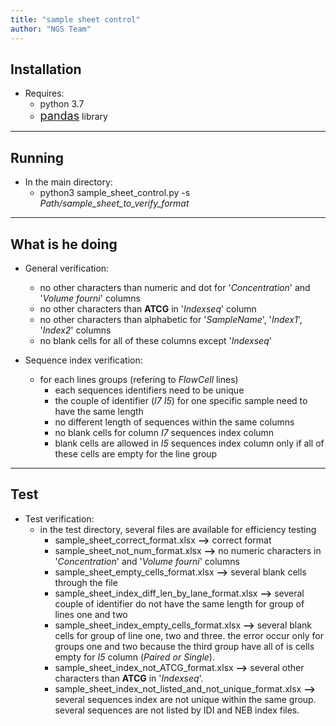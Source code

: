 ```yaml
---
title: "sample sheet control"
author: "NGS Team"
---
```


## Installation

* Requires:
    - python 3.7
    - <font size="4">[pandas](https://pandas.pydata.org/pandas-docs/stable/getting_started/install.html)</font>  library

------------------------------------------------------------------------------------------------------------------------------------------------------------


## Running

* In the main directory:
    - python3 sample_sheet_control.py -s *Path/sample_sheet_to_verify_format*

------------------------------------------------------------------------------------------------------------------------------------------------------------


## What is he doing

* General verification:
    - no other characters than numeric and dot for '*Concentration*' and '*Volume fourni*' columns
    - no other characters than **ATCG** in '*Indexseq*' column
    - no other characters than alphabetic for '*SampleName*', '*Index1*', '*Index2*' columns
    - no blank cells for all of these columns except '*Indexseq*'

* Sequence index verification:
    - for each lines groups (refering to *FlowCell* lines)
        - each sequences identifiers need to be unique
        - the couple of identifier (*I7 I5*) for one specific sample need to have the same length
        - no different length of sequences within the same columns
        - no blank cells for column *I7* sequences index column
        - blank cells are allowed in *I5* sequences index column only if all of these cells are empty for the line group

------------------------------------------------------------------------------------------------------------------------------------------------------------


## Test

* Test verification:
    - in the test directory, several files are available for efficiency testing
        - sample_sheet_correct_format.xlsx **-->** correct format
        - sample_sheet_not_num_format.xlsx **-->** no numeric characters in '*Concentration*' and '*Volume fourni*' columns
        - sample_sheet_empty_cells_format.xlsx **-->** several blank cells through the file
        - sample_sheet_index_diff_len_by_lane_format.xlsx **-->**  several couple of identifier do not have the same length for group of lines one and two
        - sample_sheet_index_empty_cells_format.xlsx **-->** several blank cells for group of line one, two and three. the error occur only for groups one and two because the third group have all of is cells empty for *I5* column (*Paired or Single*).
        - sample_sheet_index_not_ATCG_format.xlsx **-->** several other characters than **ATCG** in '*Indexseq*'.
        - sample_sheet_index_not_listed_and_not_unique_format.xlsx **-->** several sequences index are not unique within the same group. several sequences are not listed by IDI and NEB index files.